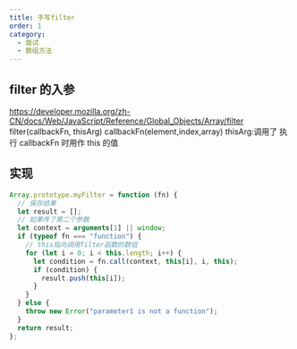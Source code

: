 ```yaml
---
title: 手写filter
order: 1
category:
  - 面试
  - 数组方法
---
```


## filter 的入参

https://developer.mozilla.org/zh-CN/docs/Web/JavaScript/Reference/Global_Objects/Array/filter
filter(callbackFn, thisArg)
callbackFn(element,index,array)
thisArg:调用了 执行 callbackFn 时用作 this 的值

## 实现

```js
Array.prototype.myFilter = function (fn) {
  // 保存结果
  let result = [];
  // 如果传了第二个参数
  let context = arguments[1] || window;
  if (typeof fn === "function") {
    // this指向调用filter函数的数组
    for (let i = 0; i < this.length; i++) {
      let condition = fn.call(context, this[i], i, this);
      if (condition) {
        result.push(this[i]);
      }
    }
  } else {
    throw new Error("parameter1 is not a function");
  }
  return result;
};
```
